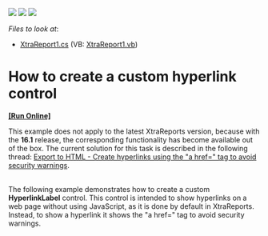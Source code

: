 <!-- default badges list -->
![](https://img.shields.io/endpoint?url=https://codecentral.devexpress.com/api/v1/VersionRange/128599189/13.1.4%2B)
[![](https://img.shields.io/badge/Open_in_DevExpress_Support_Center-FF7200?style=flat-square&logo=DevExpress&logoColor=white)](https://supportcenter.devexpress.com/ticket/details/E447)
[![](https://img.shields.io/badge/📖_How_to_use_DevExpress_Examples-e9f6fc?style=flat-square)](https://docs.devexpress.com/GeneralInformation/403183)
<!-- default badges end -->
<!-- default file list -->
*Files to look at*:

* [XtraReport1.cs](./CS/XtraReport1.cs) (VB: [XtraReport1.vb](./VB/XtraReport1.vb))
<!-- default file list end -->
# How to create a custom hyperlink control
<!-- run online -->
**[[Run Online]](https://codecentral.devexpress.com/e447)**
<!-- run online end -->


<p>This example does not apply to the latest XtraReports version, because with the <strong>16.1</strong> release, the corresponding functionality has become available out of the box. The current solution for this task is described in the following thread: <a href="https://www.devexpress.com/Support/Center/Question/Details/S18322">Export to HTML - Create hyperlinks using the "a href=" tag to avoid security warnings</a>.</p>
<p><br>The following example demonstrates how to create a custom <strong>HyperlinkLabel</strong> control. This control is intended to show hyperlinks on a web page without using JavaScript, as it is done by default in XtraReports. Instead, to show a hyperlink it shows the "a href=" tag to avoid security warnings.</p>

<br/>


